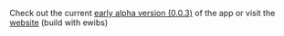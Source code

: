 Check out the current [early alpha version (0.0.3)](https://github.com/ewibs/.github/releases/tag/v0.0.3-alpha) of the app or
visit the [website](https://ewibs.github.io/) (build with ewibs)
